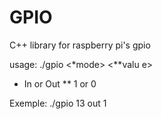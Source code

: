 # GPIO
C++ library for raspberry pi's gpio

usage: ./gpio <pin number> <*mode> <**valu e>

* In or Out
** 1 or 0

Exemple: ./gpio 13 out 1
